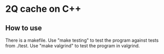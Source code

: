# 2Q cache on C++

## How to use
There is a makefile. 
Use "make testing" to test the program against tests from ./test. 
Use "make valgrind" to test the program in valgrind.